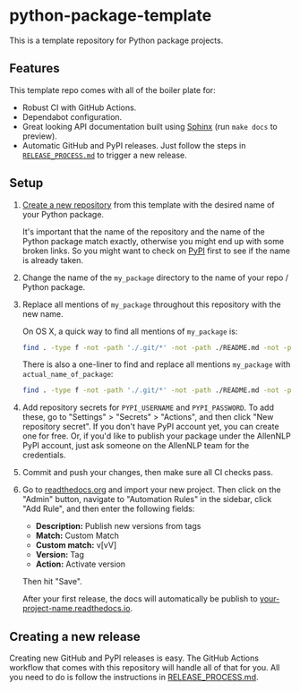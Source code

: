 # python-package-template

This is a template repository for Python package projects.

## Features

This template repo comes with all of the boiler plate for:

- Robust CI with GitHub Actions.
- Dependabot configuration.
- Great looking API documentation built using [Sphinx](https://www.sphinx-doc.org/en/master/) (run `make docs` to preview).
- Automatic GitHub and PyPI releases. Just follow the steps in [`RELEASE_PROCESS.md`](./RELEASE_PROCESS.md) to trigger a new release.

## Setup

1. [Create a new repository](https://github.com/allenai/python-package-template/generate) from this template with the desired name of your Python package.

    It's important that the name of the repository and the name of the Python package match exactly, otherwise you might end up with some broken links.
    So you might want to check on [PyPI](https://pypi.org/) first to see if the name is already taken.

2. Change the name of the `my_package` directory to the name of your repo / Python package.

3. Replace all mentions of `my_package` throughout this repository with the new name.

    On OS X, a quick way to find all mentions of `my_package` is:

    ```bash
    find . -type f -not -path './.git/*' -not -path ./README.md -not -path './docs/build/*' -not -path '*__pycache__*' | xargs grep 'my_package'
    ```

    There is also a one-liner to find and replace all mentions `my_package` with `actual_name_of_package`:

    ```bash
    find . -type f -not -path './.git/*' -not -path ./README.md -not -path './docs/build/*' -not -path '*__pycache__*' -exec sed -i '' -e 's/my_package/actual_name_of_package/g' {} \;
    ```

3. Add repository secrets for `PYPI_USERNAME` and `PYPI_PASSWORD`. To add these, go to "Settings" > "Secrets" > "Actions", and then click "New repository secret".
    If you don't have PyPI account yet, you can create one for free. Or, if you'd like to publish your package under the AllenNLP PyPI account, just ask someone on the AllenNLP team for the credentials.

4. Commit and push your changes, then make sure all CI checks pass.

5. Go to [readthedocs.org](https://readthedocs.org/dashboard/import/?) and import your new project.
    Then click on the "Admin" button, navigate to "Automation Rules" in the sidebar, click "Add Rule", and then enter the following fields:

    - **Description:** Publish new versions from tags
    - **Match:** Custom Match
    - **Custom match:** v[vV]
    - **Version:** Tag
    - **Action:** Activate version

    Then hit "Save".

    After your first release, the docs will automatically be publish to [your-project-name.readthedocs.io](https://your-project-name.readthedocs.io/).

## Creating a new release

Creating new GitHub and PyPI releases is easy. The GitHub Actions workflow that comes with this repository will handle all of that for you.
All you need to do is follow the instructions in [RELEASE_PROCESS.md](./RELEASE_PROCESS.md).
